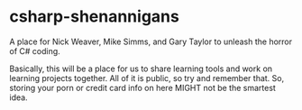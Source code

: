 # csharp-shenannigans
A place for Nick Weaver, Mike Simms, and Gary Taylor to unleash the horror of C# coding.

Basically, this will be a place for us to share learning tools and work on learning projects together.
All of it is public, so try and remember that. So, storing your porn or credit card info on here MIGHT
not be the smartest idea.

